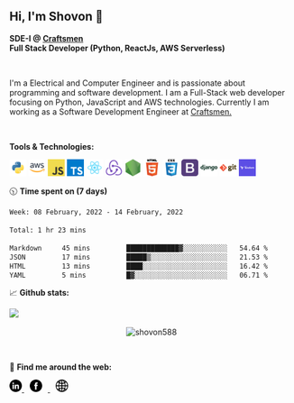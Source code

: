 ## Hi, I'm Shovon 👋

**SDE-I @ <a href="https://craftsmenltd.com/">Craftsmen</a>**
<br />
**Full Stack Developer (Python, ReactJs, AWS Serverless)**

<br/>

I'm a Electrical and Computer Engineer and is passionate about programming and software development. I am a Full-Stack web developer focusing on Python, JavaScript and AWS technologies. Currently I am working as a Software Development Engineer at <a href="https://www.craftsmenltd.com/">Craftsmen.</a>

<br/>

**Tools & Technologies:**

<code><img height="30" src="https://raw.githubusercontent.com/github/explore/80688e429a7d4ef2fca1e82350fe8e3517d3494d/topics/python/python.png"></code>
<code><img height="30" src="https://raw.githubusercontent.com/github/explore/80688e429a7d4ef2fca1e82350fe8e3517d3494d/topics/aws/aws.png"></code>
<code><img height="30" src="https://raw.githubusercontent.com/github/explore/80688e429a7d4ef2fca1e82350fe8e3517d3494d/topics/javascript/javascript.png"></code>
<code><img height="30" src="https://raw.githubusercontent.com/github/explore/80688e429a7d4ef2fca1e82350fe8e3517d3494d/topics/typescript/typescript.png"></code>
<code><img height="30" src="https://raw.githubusercontent.com/github/explore/80688e429a7d4ef2fca1e82350fe8e3517d3494d/topics/react/react.png"></code>
<code><img height="30" src="https://raw.githubusercontent.com/github/explore/80688e429a7d4ef2fca1e82350fe8e3517d3494d/topics/redux/redux.png"></code>
<code><img height="30" src="https://raw.githubusercontent.com/github/explore/80688e429a7d4ef2fca1e82350fe8e3517d3494d/topics/nodejs/nodejs.png"></code>
<code><img height="30" src="https://raw.githubusercontent.com/github/explore/80688e429a7d4ef2fca1e82350fe8e3517d3494d/topics/html/html.png"></code>
<code><img height="30" src="https://raw.githubusercontent.com/github/explore/80688e429a7d4ef2fca1e82350fe8e3517d3494d/topics/css/css.png"></code>
<code><img height="30" src="https://raw.githubusercontent.com/github/explore/80688e429a7d4ef2fca1e82350fe8e3517d3494d/topics/bootstrap/bootstrap.png"></code>
<code><img height="30" src="https://raw.githubusercontent.com/github/explore/80688e429a7d4ef2fca1e82350fe8e3517d3494d/topics/django/django.png"></code>
<code><img height="30" src="https://raw.githubusercontent.com/github/explore/80688e429a7d4ef2fca1e82350fe8e3517d3494d/topics/git/git.png"></code>
<code><img height="30" src="https://raw.githubusercontent.com/github/explore/80688e429a7d4ef2fca1e82350fe8e3517d3494d/topics/terraform/terraform.png"></code>

🕥 **Time spent on (7 days)**

<!--START_SECTION:waka-->
```text
Week: 08 February, 2022 - 14 February, 2022

Total: 1 hr 23 mins

Markdown     45 mins         █████████████▓░░░░░░░░░░░   54.64 % 
JSON         17 mins         █████▒░░░░░░░░░░░░░░░░░░░   21.53 % 
HTML         13 mins         ████░░░░░░░░░░░░░░░░░░░░░   16.42 % 
YAML         5 mins          █▓░░░░░░░░░░░░░░░░░░░░░░░   06.71 % 
```
<!--END_SECTION:waka-->


📈 **Github stats:**

<a><img src="https://komarev.com/ghpvc/?username=shovon588&label=Profile%20views&color=brightgreen&style=plastic"> </a>


<p align="center"> <img src="https://github-readme-stats.vercel.app/api?username=shovon588&show_icons=true&theme=gotham" alt="shovon588" /></p>


<br />

🔎 **Find me around the web:**


<a href="https://www.linkedin.com/in/mainulislam588/" target="_blank">
  <img alt="Linkedin profile" width="22px" src="https://raw.githubusercontent.com/shovon588/shovon588/master/assets/linkedin.png" />
</a>
<a href="https://www.facebook.com/mainulislam588/" target="_blank">
  <img alt="Facebook profile" width="22px" style=" margin-left: 10px; margin-right: 10px; " src="https://raw.githubusercontent.com/shovon588/shovon588/master/assets/facebook.png" />
</a>
<a href="https://shovon588.github.io/" target="_blank">
  <img alt="Portfolio" width="22px" style=" margin-left: 10px; margin-right: 10px; " src="https://raw.githubusercontent.com/shovon588/shovon588/master/assets/globe.png" />
</a>
